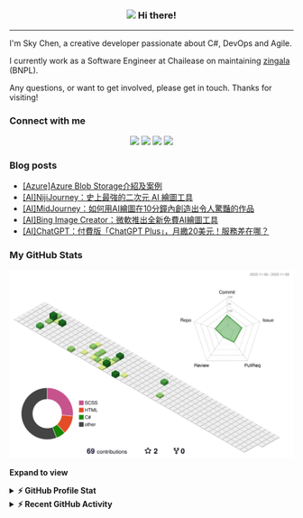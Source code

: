 <!-- Heading -->
<h3 align="center">
  <img src = "https://raw.githubusercontent.com/MartinHeinz/MartinHeinz/master/wave.gif" width = 30px> 
  Hi there!
</h3>

---
 <!-- About section -->
I'm Sky Chen, a creative developer passionate about C#, DevOps and Agile.

I currently work as a Software Engineer at Chailease on maintaining [zingala](https://www.zingala.com/) (BNPL).

Any questions, or want to get involved, please get in touch. Thanks for visiting!

### Connect with me 
  <p align="center">
    <a href="https://rad-gaufre-beb6ed.netlify.app/resume/"><img src="https://img.shields.io/badge/personal%20website-404040.svg?style=for-the-badge&logo=Gatsby&logoColor=white"/></a>
    <a href="mailto:ok96305@gmail.com"><img src="https://img.shields.io/badge/e‑mail-D14836.svg?style=for-the-badge&logo=GMail&logoColor=white"/></a>
    <a href="https://instagram.com/cheng_chen_sky"><img src="https://img.shields.io/badge/instagram-E4405F.svg?style=for-the-badge&logo=instagram&logoColor=white"/></a>
    <a href="https://linkedin.com/in/建成-陳-6438201a0"><img src="https://img.shields.io/badge/linkedin-0077B5.svg?style=for-the-badge&logo=linkedin&logoColor=white"/></a>
  </p>
 <!-- Conecct section: END -->
 
  <!-- GitHub section -->

<!-- ### Blog & Writing -->

<!-- Apart from coding, I also maintain a blog - you can find my articles on my website at [martinheinz.dev](https://martinheinz.dev/) as well as on [Medium](https://medium.com/@martin.heinz) and [DEV.to](https://dev.to/martinheinz). -->

<!-- A sample of my recent articles: -->
### Blog posts
<!-- BLOG-POST-LIST:START -->
- [[Azure]Azure Blob Storage介紹及案例](https://Vincent3054.github.io/post/notes/csharp-generic-type-constraint/)
- [[AI]NijiJourney：史上最強的二次元 AI 繪圖工具](https://Vincent3054.github.io/post/10minute/nijijourney-ai-artist/)
- [[AI]MidJourney：如何用AI繪圖在10分鐘內創造出令人驚豔的作品](https://Vincent3054.github.io/post/10minute/midjourney-ai-artist/)
- [[AI]Bing Image Creator：微軟推出全新免費AI繪圖工具](https://Vincent3054.github.io/post/10minute/ai-bing-image-creator/)
- [[AI]ChatGPT：付費版「ChatGPT Plus」，月繳20美元！服務差在哪？](https://Vincent3054.github.io/post/10minute/ai-chatgpt-gptplus/)
<!-- BLOG-POST-LIST:END \-->

 ###  My GitHub Stats
 
![](./profile-3d-contrib/profile-green-animate.svg)

**Expand to view**
<details>
  <summary><b>⚡ GitHub Profile Stat</b></summary>
  
   <img align="center" src="https://github-readme-stats.vercel.app/api?username=Vincent3054&show_icons=true&hide_border=false&line_height=20&title_color=f69673&icon_color=1b93c9&show_owner=true" alt="Sky's language" width="500px" height="200" />
   <br>
   <img align="center" src="https://github-readme-streak-stats.herokuapp.com/?user=Vincent3054" alt="Sky's LangStat" width="500px" height="200" />
</details>

<details>
  <summary><b>⚡ Recent GitHub Activity</b></summary>
   <br>

   [![Ashutosh's github activity graph](https://github-readme-activity-graph.vercel.app/graph?username=Vincent3054&theme=react)](https://github.com/ashutosh00710/github-readme-activity-graph)

</details>

<!-- GitHub section: END -->

<!-- THE END -->
